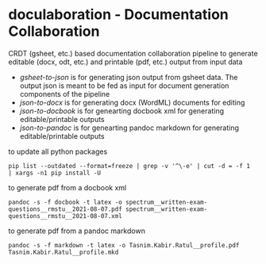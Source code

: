 # doculaboration - Documentation Collaboration
CRDT (gsheet, etc.) based documentation collaboration pipeline to generate editable (docx, odt, etc.) and printable (pdf, etc.) output from input data

* *gsheet-to-json* is for generating json output from gsheet data. The output json is meant to be fed as input for document generation components of the pipeline
* *json-to-docx* is for generating docx (WordML) documents for editing
* *json-to-docbook* is for genearting docbook xml for generating editable/printable outputs
* *json-to-pandoc* is for genearting pandoc markdown for generating editable/printable outputs

to update all python packages
```
pip list --outdated --format=freeze | grep -v '^\-e' | cut -d = -f 1  | xargs -n1 pip install -U
```

to generate pdf from a docbook xml
```
pandoc -s -f docbook -t latex -o spectrum__written-exam-questions__rmstu__2021-08-07.pdf spectrum__written-exam-questions__rmstu__2021-08-07.xml
```

to generate pdf from a pandoc markdown
```
pandoc -s -f markdown -t latex -o Tasnim.Kabir.Ratul__profile.pdf Tasnim.Kabir.Ratul__profile.mkd
```
